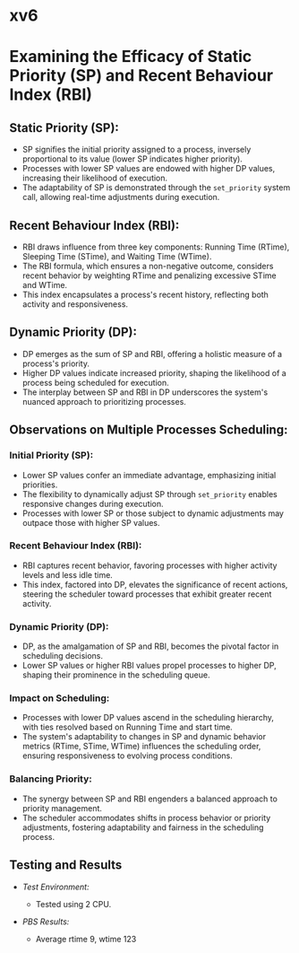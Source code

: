 # xv6
# Examining the Efficacy of Static Priority (SP) and Recent Behaviour Index (RBI)

## Static Priority (SP):

- SP signifies the initial priority assigned to a process, inversely proportional to its value (lower SP indicates higher priority).
- Processes with lower SP values are endowed with higher DP values, increasing their likelihood of execution.
- The adaptability of SP is demonstrated through the `set_priority` system call, allowing real-time adjustments during execution.

## Recent Behaviour Index (RBI):

- RBI draws influence from three key components: Running Time (RTime), Sleeping Time (STime), and Waiting Time (WTime).
- The RBI formula, which ensures a non-negative outcome, considers recent behavior by weighting RTime and penalizing excessive STime and WTime.
- This index encapsulates a process's recent history, reflecting both activity and responsiveness.

## Dynamic Priority (DP):

- DP emerges as the sum of SP and RBI, offering a holistic measure of a process's priority.
- Higher DP values indicate increased priority, shaping the likelihood of a process being scheduled for execution.
- The interplay between SP and RBI in DP underscores the system's nuanced approach to prioritizing processes.

## Observations on Multiple Processes Scheduling:

### Initial Priority (SP):

- Lower SP values confer an immediate advantage, emphasizing initial priorities.
- The flexibility to dynamically adjust SP through `set_priority` enables responsive changes during execution.
- Processes with lower SP or those subject to dynamic adjustments may outpace those with higher SP values.

### Recent Behaviour Index (RBI):

- RBI captures recent behavior, favoring processes with higher activity levels and less idle time.
- This index, factored into DP, elevates the significance of recent actions, steering the scheduler toward processes that exhibit greater recent activity.

### Dynamic Priority (DP):

- DP, as the amalgamation of SP and RBI, becomes the pivotal factor in scheduling decisions.
- Lower SP values or higher RBI values propel processes to higher DP, shaping their prominence in the scheduling queue.

### Impact on Scheduling:

- Processes with lower DP values ascend in the scheduling hierarchy, with ties resolved based on Running Time and start time.
- The system's adaptability to changes in SP and dynamic behavior metrics (RTime, STime, WTime) influences the scheduling order, ensuring responsiveness to evolving process conditions.

### Balancing Priority:

- The synergy between SP and RBI engenders a balanced approach to priority management.
- The scheduler accommodates shifts in process behavior or priority adjustments, fostering adaptability and fairness in the scheduling process.
## Testing and Results

- *Test Environment:*
  - Tested using 2 CPU.

- *PBS Results:*
    - Average rtime 9,  wtime 123

